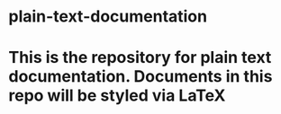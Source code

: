 # plain-text-documentation
# This is the repository for plain text documentation. Documents in this repo will be styled via LaTeX

